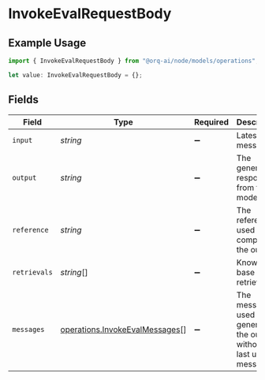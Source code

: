 # InvokeEvalRequestBody

## Example Usage

```typescript
import { InvokeEvalRequestBody } from "@orq-ai/node/models/operations";

let value: InvokeEvalRequestBody = {};
```

## Fields

| Field                                                                            | Type                                                                             | Required                                                                         | Description                                                                      |
| -------------------------------------------------------------------------------- | -------------------------------------------------------------------------------- | -------------------------------------------------------------------------------- | -------------------------------------------------------------------------------- |
| `input`                                                                          | *string*                                                                         | :heavy_minus_sign:                                                               | Latest user message                                                              |
| `output`                                                                         | *string*                                                                         | :heavy_minus_sign:                                                               | The generated response from the model                                            |
| `reference`                                                                      | *string*                                                                         | :heavy_minus_sign:                                                               | The reference used to compare the output                                         |
| `retrievals`                                                                     | *string*[]                                                                       | :heavy_minus_sign:                                                               | Knowledge base retrievals                                                        |
| `messages`                                                                       | [operations.InvokeEvalMessages](../../models/operations/invokeevalmessages.md)[] | :heavy_minus_sign:                                                               | The messages used to generate the output, without the last user message          |